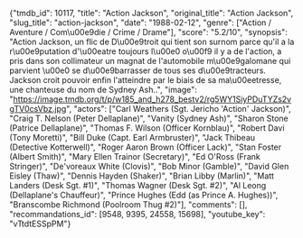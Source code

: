 {"tmdb_id": 10117, "title": "Action Jackson", "original_title": "Action Jackson", "slug_title": "action-jackson", "date": "1988-02-12", "genre": ["Action / Aventure / Com\u00e9die / Crime / Drame"], "score": "5.2/10", "synopsis": "Action Jackson, un flic de D\u00e9troit qui tient son surnom parce qu'il a la r\u00e9putation d'\u00eatre toujours l\u00e0 o\u00f9 il y a de l'action, a pris dans son collimateur un magnat de l'automobile m\u00e9galomane qui parvient \u00e0 se d\u00e9barrasser de tous ses d\u00e9tracteurs. Jackson croit pouvoir enfin l'atteindre par le biais de sa ma\u00eetresse, une chanteuse du nom de Sydney Ash..", "image": "https://image.tmdb.org/t/p/w185_and_h278_bestv2/rg5WY1SiyPDuTYZs2vgTV0csVbz.jpg", "actors": ["Carl Weathers (Sgt. Jericho 'Action' Jackson)", "Craig T. Nelson (Peter Dellaplane)", "Vanity (Sydney Ash)", "Sharon Stone (Patrice Dellaplane)", "Thomas F. Wilson (Officer Kornblau)", "Robert Davi (Tony Moretti)", "Bill Duke (Capt. Earl Armbruster)", "Jack Thibeau (Detective Kotterwell)", "Roger Aaron Brown (Officer Lack)", "Stan Foster (Albert Smith)", "Mary Ellen Trainor (Secretary)", "Ed O'Ross (Frank Stringer)", "De'voreaux White (Clovis)", "Bob Minor (Gamble)", "David Glen Eisley (Thaw)", "Dennis Hayden (Shaker)", "Brian Libby (Marlin)", "Matt Landers (Desk Sgt. #1)", "Thomas Wagner (Desk Sgt. #2)", "Al Leong (Dellaplane's Chauffeur)", "Prince Hughes (Edd (as Prince A. Hughes))", "Branscombe Richmond (Poolroom Thug #2)"], "comments": [], "recommandations_id": [9548, 9395, 24558, 15698], "youtube_key": "vTtdtESSpPM"}